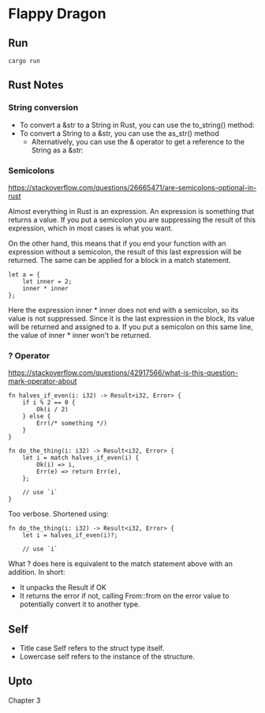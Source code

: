 # Flappy Dragon
## Run
```
cargo run
```

## Rust Notes
### String conversion
* To convert a &str to a String in Rust, you can use the to_string() method:
* To convert a String to a &str, you can use the as_str() method
  * Alternatively, you can use the & operator to get a reference to the String as a &str:

### Semicolons
https://stackoverflow.com/questions/26665471/are-semicolons-optional-in-rust

Almost everything in Rust is an expression. An expression is something that returns a value. If you put a semicolon you are suppressing the result of this expression, which in most cases is what you want.

On the other hand, this means that if you end your function with an expression without a semicolon, the result of this last expression will be returned. The same can be applied for a block in a match statement.

```
let a = {
    let inner = 2;
    inner * inner
};
```

Here the expression inner * inner does not end with a semicolon, so its value is not suppressed. Since it is the last expression in the block, its value will be returned and assigned to a. If you put a semicolon on this same line, the value of inner * inner won't be returned.

### ? Operator
https://stackoverflow.com/questions/42917566/what-is-this-question-mark-operator-about

```
fn halves_if_even(i: i32) -> Result<i32, Error> {
    if i % 2 == 0 {
        Ok(i / 2)
    } else {
        Err(/* something */)
    }
}

fn do_the_thing(i: i32) -> Result<i32, Error> {
    let i = match halves_if_even(i) {
        Ok(i) => i,
        Err(e) => return Err(e),
    };

    // use `i`
}
```

Too verbose. Shortened using:
```
fn do_the_thing(i: i32) -> Result<i32, Error> {
    let i = halves_if_even(i)?;

    // use `i`
```

What ? does here is equivalent to the match statement above with an addition. In short:
* It unpacks the Result if OK
* It returns the error if not, calling From::from on the error value to potentially convert it to another type.

## Self
* Title case Self refers to the struct type itself.
* Lowercase self refers to the instance of the structure.

## Upto
Chapter 3
